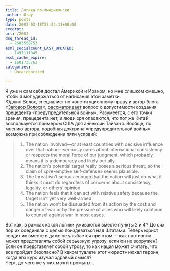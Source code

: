 ```yaml
---
title: Логика по-американски
author: Gray
type: posts
date: 2003-03-18T23:54:11+00:00
excerpt:
url: /2603
dsq_thread_id:
  - 2503558753
esml_socialcount_LAST_UPDATED:
  - 1497111845
essb_cache_expire:
  - 1601735763
categories:
  - Uncategorized

---
```








Я уже и сам себя достал Америкой и Ираком, но мне слишком смешно, чтобы я мог удержаться от написания этой заметки.  
Юджин Волох, специалист по конституционному праву и автор блога &#171;<a href="http://volokh.blogspot.com/" target="_blank">Заговор Волоха</a>&#171;, <a href="http://slate.msn.com/id/2080344/" target="_blank">рассматривает</a> вопрос о допустимости создания прецедента &#171;предупредительной войны&#187;. Разумеется, с его точки зрения, прецедента нет, и люди зря опасаются, что тот же Китай воспользуется примером США для аннексии Тайваня. Вообще, по мнению автора, подобная доктрина &#171;предупредительной войны&#187; возможна при соблюдении пяти условий:

> 1) The nation involved—or at least countries with decisive influence over that nation—seriously cares about international consistency or respects the moral force of our judgment, which probably means it is a democracy and likely our ally.  
> 2) The nation&#8217;s potential target really poses a serious threat, so the claim of &#171;pre-emptive self-defense&#187; seems plausible.  
> 3) The threat isn&#8217;t serious enough that the nation will just do what it thinks it must do regardless of concerns about consistency, legality, or others&#8217; opinion.  
> 4) The nation feels that it can act with relative safety because the target isn&#8217;t yet very well-armed.  
> 5) The nation won&#8217;t be dissuaded from its action by the cost and danger of war or by the pressure of allies who will likely continue to counsel against war in most cases. 

Вот как, в рамках какой логики уживаются вместе пункты 2 и 4? До сих пор их соединяли с целью поиздеваться над Штатами. Теперь юрист сводит их вместе и даже не улыбается при этом &#8212; как противник может представлять собой серьезную угрозу, если он не вооружен? Если он представляет собой угрозу, то как нация может считать, что все пройдет безопасно? В каком туалете этот &#171;юрист&#187; нюхал героин, когда его курс изучал здравый смысл?  
Черт, до чего же у них мозги промыты&#8230;